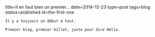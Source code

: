 title=Il en faut bien un premier...
date=2014-12-23
type=post
tags=blog
status=published
id=the-first-one
~~~~~~
Il y a toujours un début à tout.

Premier blog, premier billet, juste pour dire Hello.